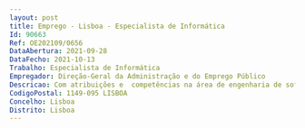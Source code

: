 ```yaml
--- 
layout: post
title: Emprego - Lisboa - Especialista de Informática
Id: 90663
Ref: OE202109/0656
DataAbertura: 2021-09-28
DataFecho: 2021-10-13
Trabalho: Especialista de Informática
Empregador: Direção-Geral da Administração e do Emprego Público
Descricao: Com atribuições e  competências na área de engenharia de software e, em concreto, para o exercício de funções de especialista de Sistemas de Informação e, designadamente, com autonomia técnica e experiência, nas seguintes áreas a) Suporte técnico aos utilizadores b) Planeamento, controlo, manutenção e na execução de projetos de software e na definição de uma arquitetura da informação que comtemple as necessidades informacionais e funcionais da organização c) Domínio de tecnologias de bases de dados relacionais (Sqlserver) d) Conhecimentos de programação orientada por objetos e) Conhecimento nas tecnologias .NET, ASP .NET MVC, XML, CSS, JAVASCRIPT.
CodigoPostal: 1149-095 LISBOA
Concelho: Lisboa
Distrito: Lisboa
--- 
```

